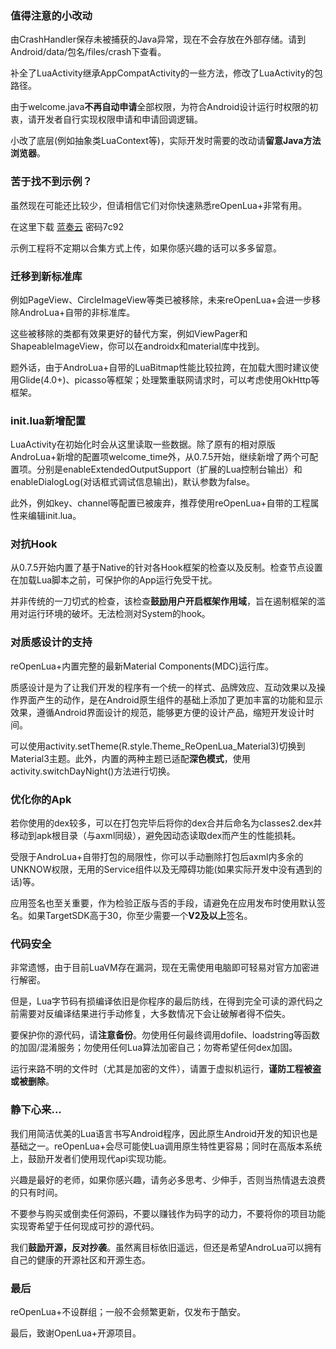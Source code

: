 ### 值得注意的小改动
由CrashHandler保存未被捕获的Java异常，现在不会存放在外部存储。请到Android/data/包名/files/crash下查看。

补全了LuaActivity继承AppCompatActivity的一些方法，修改了LuaActivity的包路径。

由于welcome.java**不再自动申请**全部权限，为符合Android设计运行时权限的初衷，请开发者自行实现权限申请和申请回调逻辑。

小改了底层(例如抽象类LuaContext等)，实际开发时需要的改动请**留意Java方法浏览器**。

### 苦于找不到示例？
虽然现在可能还比较少，但请相信它们对你快速熟悉reOpenLua+非常有用。

在这里下载 [蓝奏云](https://chino.lanzouv.com/b0dgh7o5i) 密码7c92

示例工程将不定期以合集方式上传，如果你感兴趣的话可以多多留意。

### 迁移到新标准库
例如PageView、CircleImageView等类已被移除，未来reOpenLua+会进一步移除AndroLua+自带的非标准库。

这些被移除的类都有效果更好的替代方案，例如ViewPager和ShapeableImageView，你可以在androidx和material库中找到。

题外话，由于AndroLua+自带的LuaBitmap性能比较拉跨，在加载大图时建议使用Glide(4.0+)、picasso等框架；处理繁重联网请求时，可以考虑使用OkHttp等框架。

### init.lua新增配置
LuaActivity在初始化时会从这里读取一些数据。除了原有的相对原版AndroLua+新增的配置项welcome_time外，从0.7.5开始，继续新增了两个可配置项。分别是enableExtendedOutputSupport（扩展的Lua控制台输出）和enableDialogLog(对话框式调试信息输出)，默认参数为false。

此外，例如key、channel等配置已被废弃，推荐使用reOpenLua+自带的工程属性来编辑init.lua。

### 对抗Hook
从0.7.5开始内置了基于Native的针对各Hook框架的检查以及反制。检查节点设置在加载Lua脚本之前，可保护你的App运行免受干扰。

并非传统的一刀切式的检查，该检查**鼓励用户开启框架作用域**，旨在遏制框架的滥用对运行环境的破坏。无法检测对System的hook。

### 对质感设计的支持
reOpenLua+内置完整的最新Material Components(MDC)运行库。

质感设计是为了让我们开发的程序有一个统一的样式、品牌效应、互动效果以及操作界面产生的动作，是在Android原生组件的基础上添加了更加丰富的功能和显示效果，遵循Android界面设计的规范，能够更方便的设计产品，缩短开发设计时间。

可以使用activity.setTheme(R.style.Theme_ReOpenLua_Material3)切换到Material3主题。此外，内置的两种主题已适配**深色模式**，使用activity.switchDayNight()方法进行切换。

### 优化你的Apk
若你使用的dex较多，可以在打包完毕后将你的dex合并后命名为classes2.dex并移动到apk根目录（与axml同级），避免因动态读取dex而产生的性能损耗。

受限于AndroLua+自带打包的局限性，你可以手动删除打包后axml内多余的UNKNOW权限，无用的Service组件以及无障碍功能(如果实际开发中没有遇到的话)等。

应用签名也至关重要，作为检验正版与否的手段，请避免在应用发布时使用默认签名。如果TargetSDK高于30，你至少需要一个**V2及以上**签名。

### 代码安全
非常遗憾，由于目前LuaVM存在漏洞，现在无需使用电脑即可轻易对官方加密进行解密。

但是，Lua字节码有损编译依旧是你程序的最后防线，在得到完全可读的源代码之前需要对反编译结果进行手动修复，大多数情况下会让破解者得不偿失。

要保护你的源代码，请**注意备份**。勿使用任何最终调用dofile、loadstring等函数的加固/混淆服务；勿使用任何Lua算法加密自己；勿寄希望任何dex加固。

运行来路不明的文件时（尤其是加密的文件），请置于虚拟机运行，**谨防工程被盗或被删除**。

### 静下心来...
我们用简洁优美的Lua语言书写Android程序，因此原生Android开发的知识也是基础之一。reOpenLua+会尽可能使Lua调用原生特性更容易；同时在高版本系统上，鼓励开发者们使用现代api实现功能。

兴趣是最好的老师，如果你感兴趣，请务必多思考、少伸手，否则当热情退去浪费的只有时间。

不要参与购买或倒卖任何源码，不要以赚钱作为码字的动力，不要将你的项目功能实现寄希望于任何现成可抄的源代码。

我们**鼓励开源，反对抄袭**。虽然离目标依旧遥远，但还是希望AndroLua可以拥有自己的健康的开源社区和开源生态。

### 最后

reOpenLua+不设群组；一般不会频繁更新，仅发布于酷安。

最后，致谢OpenLua+开源项目。